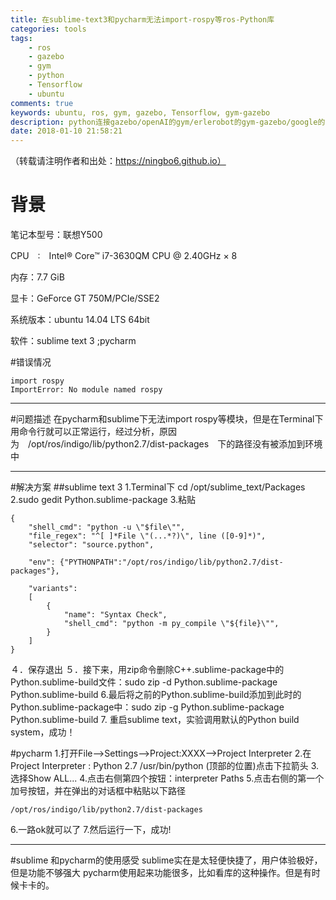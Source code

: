 ```yaml
---
title: 在sublime-text3和pycharm无法import-rospy等ros-Python库
categories: tools
tags: 
    - ros
    - gazebo
    - gym
    - python
    - Tensorflow
    - ubuntu
comments: true
keywords: ubuntu, ros, gym, gazebo, Tensorflow, gym-gazebo
description: python连接gazebo/openAI的gym/erlerobot的gym-gazebo/google的tensorflow
date: 2018-01-10 21:58:21
---
```

（转载请注明作者和出处：https://ningbo6.github.io）
# 背景

笔记本型号：联想Y500  

CPU　:　Intel® Core™ i7-3630QM CPU @ 2.40GHz × 8  

内存：7.7 GiB  

显卡：GeForce GT 750M/PCIe/SSE2  

系统版本：ubuntu 14.04 LTS 64bit 

软件：sublime text 3 ;pycharm

#错误情况

```
import rospy
ImportError: No module named rospy
```
----------

#问题描述
在pycharm和sublime下无法import rospy等模块，但是在Terminal下用命令行就可以正常运行，经过分析，原因为　/opt/ros/indigo/lib/python2.7/dist-packages　下的路径没有被添加到环境中


----------

#解决方案
##sublime text 3
1.Terminal下 cd /opt/sublime_text/Packages
2.sudo gedit Python.sublime-package
3.粘贴

```
{
    "shell_cmd": "python -u \"$file\"",
    "file_regex": "^[ ]*File \"(...*?)\", line ([0-9]*)",
    "selector": "source.python",

    "env": {"PYTHONPATH":"/opt/ros/indigo/lib/python2.7/dist-packages"},

    "variants":
    [
        {
            "name": "Syntax Check",
            "shell_cmd": "python -m py_compile \"${file}\"",
        }
    ]
}
```

４．保存退出
５．接下来，用zip命令删除C++.sublime-package中的Python.sublime-build文件：sudo zip -d Python.sublime-package Python.sublime-build
6.最后将之前的Python.sublime-build添加到此时的Python.sublime-package中：sudo zip -g Python.sublime-package Python.sublime-build
7. 重启sublime text，实验调用默认的Python build system，成功！

#pycharm
1.打开File-->Settings-->Project:XXXX-->Project Interpreter
2.在Project Interpreter : Python 2.7 /usr/bin/python (顶部的位置)点击下拉箭头
3.选择Show ALL...
4.点击右侧第四个按钮：interpreter Paths
5.点击右侧的第一个加号按钮，并在弹出的对话框中粘贴以下路径

```
/opt/ros/indigo/lib/python2.7/dist-packages
```
6.一路ok就可以了
7.然后运行一下，成功!


----------
#sublime 和pycharm的使用感受
sublime实在是太轻便快捷了，用户体验极好，但是功能不够强大
pycharm使用起来功能很多，比如看库的这种操作。但是有时候卡卡的。
